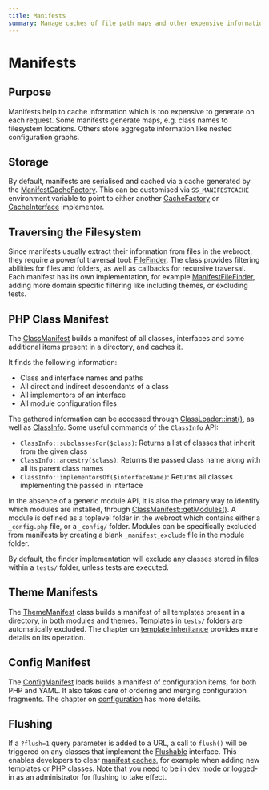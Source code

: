 ```yaml
---
title: Manifests
summary: Manage caches of file path maps and other expensive information
---
```


# Manifests

## Purpose

Manifests help to cache information which is too expensive to generate on each request.
Some manifests generate maps, e.g. class names to filesystem locations.
Others store aggregate information like nested configuration graphs.

## Storage

By default, manifests are serialised and cached via a cache generated by the [ManifestCacheFactory](api:SilverStripe\Core\Cache\ManifestCacheFactory).
This can be customised via `SS_MANIFESTCACHE` environment variable to point to either another
[CacheFactory](api:SilverStripe\Core\Cache\CacheFactory) or [CacheInterface](https://github.com/php-fig/cache/blob/master/src/CacheItemInterface.php)
implementor.

## Traversing the Filesystem

Since manifests usually extract their information from files in the webroot,
they require a powerful traversal tool: [FileFinder](api:SilverStripe\Assets\FileFinder).
The class provides filtering abilities for files and folders, as well as
callbacks for recursive traversal. Each manifest has its own implementation,
for example [ManifestFileFinder](api:SilverStripe\Core\Manifest\ManifestFileFinder), adding more domain specific filtering
like including themes, or excluding tests.

## PHP Class Manifest

The [ClassManifest](api:SilverStripe\Core\Manifest\ClassManifest) builds a manifest of all classes, interfaces and some
additional items present in a directory, and caches it.

It finds the following information:

 * Class and interface names and paths
 * All direct and indirect descendants of a class
 * All implementors of an interface
 * All module configuration files

The gathered information can be accessed through [ClassLoader::inst()](api:SilverStripe\Core\Manifest\ClassLoader::inst()),
as well as [ClassInfo](api:SilverStripe\Core\ClassInfo). Some useful commands of the `ClassInfo` API:

 * `ClassInfo::subclassesFor($class)`: Returns a list of classes that inherit from the given class
 * `ClassInfo::ancestry($class)`: Returns the passed class name along with all its parent class names
 * `ClassInfo::implementorsOf($interfaceName)`: Returns all classes implementing the passed in interface

In the absence of a generic module API, it is also the primary way to identify
which modules are installed, through [ClassManifest::getModules()](api:SilverStripe\Core\Manifest\ClassManifest::getModules()).
A module is defined as a toplevel folder in the webroot which contains
either a `_config.php` file, or a `_config/` folder. Modules can be specifically
excluded from manifests by creating a blank `_manifest_exclude` file in the module folder.

By default, the finder implementation will exclude any classes stored in files within
a `tests/` folder, unless tests are executed.

## Theme Manifests

The [ThemeManifest](api:SilverStripe\View\ThemeManifest) class builds a manifest of all templates present in a directory,
in both modules and themes. Templates in `tests/` folders are automatically excluded.
The chapter on [template inheritance](../templates/template_inheritance) provides more details
on its operation.

## Config Manifest

The [ConfigManifest](api:ConfigManifest) loads builds a manifest of configuration items,
for both PHP and YAML. It also takes care of ordering and merging configuration fragments.
The chapter on [configuration](../configuration) has more details.

## Flushing

If a `?flush=1` query parameter is added to a URL, a call to `flush()` will be triggered
on any classes that implement the [Flushable](flushable) interface.
This enables developers to clear [manifest caches](manifests),
for example when adding new templates or PHP classes.
Note that you need to be in [dev mode](/getting_started/environment_management)
or logged-in as an administrator for flushing to take effect.
